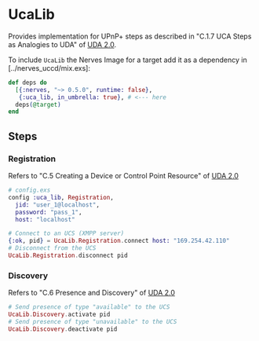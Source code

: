 # UcaLib

Provides implementation for UPnP+ steps as described in 
"C.1.7 UCA Steps as Analogies to UDA" of [UDA 2.0]. 

To include `UcaLib` the Nerves Image for a target add it as a dependency
in [../nerves_uccd/mix.exs]:

```elixir
def deps do
  [{:nerves, "~> 0.5.0", runtime: false},
   {:uca_lib, in_umbrella: true}, # <--- here
  deps(@target)
end
```

## Steps

### Registration

Refers to "C.5 Creating a Device or Control Point Resource" of [UDA 2.0]

```elixir
# config.exs
config :uca_lib, Registration,
  jid: "user_1@localhost",
  password: "pass_1",
  host: "localhost"
```

```elixir
# Connect to an UCS (XMPP server)
{:ok, pid} = UcaLib.Registration.connect host: "169.254.42.110"
# Disconnect from the UCS
UcaLib.Registration.disconnect pid
```

### Discovery

Refers to "C.6 Presence and Discovery" of [UDA 2.0]

```elixir
# Send presence of type "available" to the UCS
UcaLib.Discovery.activate pid
# Send presence of type "unavailable" to the UCS
UcaLib.Discovery.deactivate pid
```

[UDA 2.0]: http://upnp.org/specs/arch/UPnP-arch-DeviceArchitecture-v2.0.pdf

